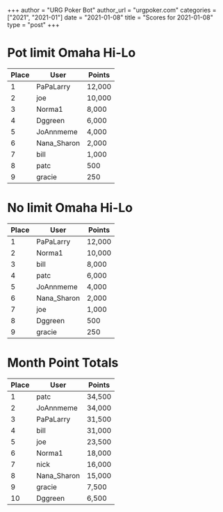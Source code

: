 +++
author = "URG Poker Bot"
author_url = "urgpoker.com"
categories = ["2021", "2021-01"]
date = "2021-01-08"
title = "Scores for 2021-01-08"
type = "post"
+++
# Pot limit Omaha Hi-Lo

| Place | User | Points |
|-------|------|--------|
| 1 | PaPaLarry | 12,000 |
| 2 | joe | 10,000 |
| 3 | Norma1 | 8,000 |
| 4 | Dggreen | 6,000 |
| 5 | JoAnnmeme | 4,000 |
| 6 | Nana_Sharon | 2,000 |
| 7 | bill | 1,000 |
| 8 | patc | 500 |
| 9 | gracie | 250 |

# No limit Omaha Hi-Lo

| Place | User | Points |
|-------|------|--------|
| 1 | PaPaLarry | 12,000 |
| 2 | Norma1 | 10,000 |
| 3 | bill | 8,000 |
| 4 | patc | 6,000 |
| 5 | JoAnnmeme | 4,000 |
| 6 | Nana_Sharon | 2,000 |
| 7 | joe | 1,000 |
| 8 | Dggreen | 500 |
| 9 | gracie | 250 |

# Month Point Totals

| Place | User | Points |
|-------|------|--------|
| 1 | patc | 34,500 |
| 2 | JoAnnmeme | 34,000 |
| 3 | PaPaLarry | 31,500 |
| 4 | bill | 31,000 |
| 5 | joe | 23,500 |
| 6 | Norma1 | 18,000 |
| 7 | nick | 16,000 |
| 8 | Nana_Sharon | 15,000 |
| 9 | gracie | 7,500 |
| 10 | Dggreen | 6,500 |
